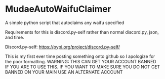 # MudaeAutoWaifuClaimer
A simple python script that autoclaims any waifu specified

Requirements for this is discord.py-self rather than normal discord.py, json, and time.

Discord.py-self: https://pypi.org/project/discord.py-self/


This is my first ever time posting something onto github so I apologize for the poor formatting.
WARNING: THIS CAN GET YOUR ACCOUNT BANNED IF YOU ARE TO USE THIS. IF YOU WANT TO MAKE SURE YOU DO NOT GET BANNED ON YOUR MAIN USE AN ALTERNATE ACCOUNT
